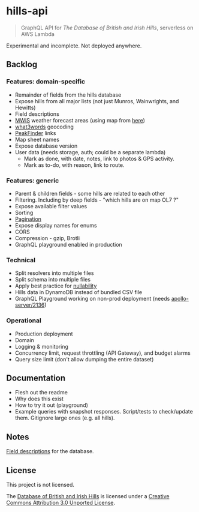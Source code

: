 # hills-api

> GraphQL API for _The Database of British and Irish Hills_, serverless on AWS Lambda

Experimental and incomplete. Not deployed anywhere.

## Backlog

### Features: domain-specific

- Remainder of fields from the hills database
- Expose hills from all major lists (not just Munros, Wainwrights, and Hewitts)
- Field descriptions
- [MWIS](http://www.mwis.org.uk/) weather forecast areas (using map from [here](https://www.walkhighlands.co.uk/Forum/viewtopic.php?f=1&t=85322))
- [what3words](https://docs.what3words.com/api/v3/) geocoding
- [PeakFinder](https://www.peakfinder.org) links
- Map sheet names
- Expose database version
- User data (needs storage, auth; could be a separate lambda)
  - Mark as done, with date, notes, link to photos & GPS activity.
  - Mark as to-do, with reason, link to route.

### Features: generic

- Parent & children fields - some hills are related to each other
- Filtering. Including by deep fields - "which hills are on map OL7 ?"
- Expose available filter values
- Sorting
- [Pagination](https://graphql.org/learn/pagination/)
- Expose display names for enums
- CORS
- Compression - gzip, Brotli
- GraphQL playground enabled in production

### Technical

- Split resolvers into multiple files
- Split schema into multiple files
- Apply best practice for [nullability](https://graphql.org/learn/best-practices/#nullability)
- Hills data in DynamoDB instead of bundled CSV file
- GraphQL Playground working on non-prod deployment (needs [apollo-server/2136](https://github.com/apollographql/apollo-server/issues/2136#issuecomment-458465128))

### Operational

- Production deployment
- Domain
- Logging & monitoring
- Concurrency limit, request throttling (API Gateway), and budget alarms
- Query size limit (don't allow dumping the entire dataset)

## Documentation

- Flesh out the readme
- Why does this exist
- How to try it out (playground)
- Example queries with snapshot responses. Script/tests to check/update them. Gitignore large ones (e.g. all hills).

## Notes

[Field descriptions](http://www.hills-database.co.uk/database_notes.html#fields) for the database.

## License

This project is not licensed.

The [Database of British and Irish Hills](http://www.hills-database.co.uk/) is licensed under a [Creative Commons Attribution 3.0 Unported License](http://creativecommons.org/licenses/by/3.0/deed.en_GB).
